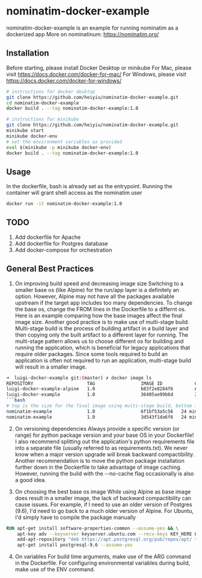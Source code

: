 # nominatim-docker-example

nominatim-docker-example is an example for running nominatim as a dockerized app
More on nominatinum: https://nominatim.org/

## Installation

Before starting, please install Docker Desktop or minikube
For Mac, please visit https://docs.docker.com/docker-for-mac/
For Windows, please visit https://docs.docker.com/docker-for-windows/

```bash
# instructions for docker desktop
git clone https://github.com/heiyiu/nominatim-docker-example.git
cd nominatim-docker-example
docker build . --tag nominatim-docker-example:1.0
```
```bash
# instructions for minikube
git clone https://github.com/heiyiu/nominatim-docker-example.git
minikube start
minikube docker-env
# set the environment variables as provided
eval $(minikube -p minikube docker-env)
docker build . --tag nominatim-docker-example:1.0
```


## Usage

In the dockerfile, bash is already set as the entrypoint. Running the container will grant shell access as the nominatim user
```bash
docker run -it nominatim-docker-example:1.0
```

## TODO

1. Add dockerfile for Apache
2. Add dockerfile for Postgres database
3. Add docker-compose for orchestration

## General Best Practices
1. On improving build speed and decreasing image size
Switching to a smaller base os (like Alpine) for the run/app layer is a definitely an option. However, Alpine may not have all the packages available upstream if the target app includes too many dependencies. To change the base os, change the FROM lines in the Dockerfile to a differnt os. Here is an example comparing how the base images affect the final image size. 
Another good practice is to make use of multi-stage build. Multi-stage build is the process of building artifact in a build layer and then copying only the built artifact to a different layer for running. The multi-stage pattern allows us to choose different os for building and running the application, which is beneficial for legacy applications that require older packages. Since some tools required to build an application is often not required to run an application, multi-stage build will result in a smaller image.  
```bash
➜  luigi-docker-example git:(master) ✗ docker image ls
REPOSITORY                    TAG                 IMAGE ID            CREATED              SIZE
luigi-docker-example-alpine   1.0                 b83f2e8284f6        About a minute ago   169MB
luigi-docker-example          1.0                 36405ae99b6d        23 minutes ago       533MB
```bash
# top is the size for the final image using multi-stage build, bottom is the size of the image using single-stage build
nominatim-example             1.0                 6f1bf53a5c56   24 minutes ago   681MB
nominatim-example             1.0                 3d543f1da6f6   24 minutes ago   2.73GB
```

2. On versioning dependencies
Always provide a specific version (or range) for python package version and your base OS in your Dockerfile! I also recommend splitting out the application's python requirements file into a separate file (usually referred to as requirements.txt). We never know when a major version upgrade will break backward compactibility. Another recommendation is to move the python package installation further down in the Dockerfile to take advantage of image caching. However, running the build with the --no-cache flag occasionally is also a good idea.

3. On choosing the best base os image
While using Alpine as base image does result in a smaller image, the lack of backward compactibility can cause issues. For example, if I need to use an older version of Postgres (9.6), I'd need to go back to a much older version of Alpine. For Ubuntu, I'd simply have to compile the package manually
```dockerfile example
RUN apt-get install software-properties-common --assume-yes && \
    apt-key adv --keyserver keyserver.ubuntu.com --recv-keys KEY_HERE &&\
    add-apt-repository "deb https://apt.postgresql.org/pub/repos/apt/ trusty-pgdg main" &&\
    apt-get install postgresql-9.6 --assume-yes
```

4. On variables
For build time arguments, make use of the ARG command in the Dockerfile.
For configuring environmental variables during build, make use of the ENV command.
